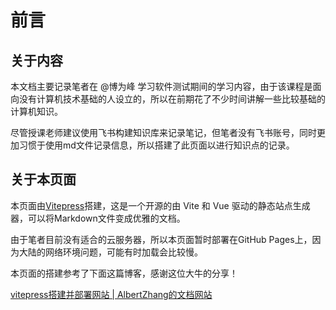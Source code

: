 # 前言

## 关于内容

本文档主要记录笔者在 @博为峰 学习软件测试期间的学习内容，由于该课程是面向没有计算机技术基础的人设立的，所以在前期花了不少时间讲解一些比较基础的计算机知识。

尽管授课老师建议使用飞书构建知识库来记录笔记，但笔者没有飞书账号，同时更加习惯于使用md文件记录信息，所以搭建了此页面以进行知识点的记录。

## 关于本页面

本页面由[Vitepress](https://vitejs.cn/vitepress/)搭建，这是一个开源的由 Vite 和 Vue 驱动的静态站点生成器，可以将Markdown文件变成优雅的文档。

由于笔者目前没有适合的云服务器，所以本页面暂时部署在GitHub Pages上，因为大陆的网络环境问题，可能有时加载会比较慢。

本页面的搭建参考了下面这篇博客，感谢这位大牛的分享！

[vitepress搭建并部署网站 | AlbertZhang的文档网站](https://docs.bugdesigner.cn/docs/Tutorial/vitepress.html)
